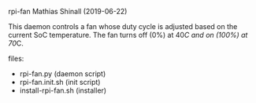 rpi-fan
Mathias Shinall (2019-06-22)

This daemon controls a fan whose duty cycle is adjusted based on the current SoC temperature.
The fan turns off (0%) at 40*C and on (100%) at 70*C.

files:
- rpi-fan.py (daemon script)
- rpi-fan.init.sh (init script)
- install-rpi-fan.sh (installer)
